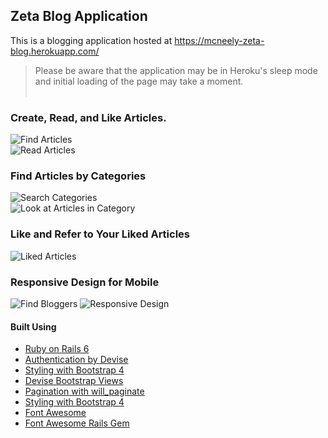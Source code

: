 ## Zeta Blog Application

This is a blogging application hosted at https://mcneely-zeta-blog.herokuapp.com/
> Please be aware that the application may be in Heroku's sleep mode and initial loading of the page may take a moment.  
&nbsp;  
### Create, Read, and Like Articles.  
![Find Articles](/images/img1.png "Look at articles")  
![Read Articles](/images/img2.png "Read Articles")  
  
  
### Find Articles by Categories  
![Search Categories](/images/img3.png "Search Categories")  
![Look at Articles in Category](/images/img4.png "Look at Articles in Category")  
    
  
### Like and Refer to Your Liked Articles  
![Liked Articles](/images/img7.png "Search Categories")  
  
  
### Responsive Design for Mobile
![Find Bloggers](/images/img5.png "Find Bloggers") 
![Responsive Design](/images/img6.png "Responsive Design")  
  
  
#### Built Using

  * [Ruby on Rails 6](https://rubyonrails.org/ "Ruby on Rail's Homepage")  
  * [Authentication by Devise](https://github.com/heartcombo/devise "Devise Gem Github Page")  
  * [Styling with Bootstrap 4](https://getbootstrap.com/ "Bootstrap's Homepage")  
  * [Devise Bootstrap Views](https://github.com/hisea/devise-bootstrap-views "Devise Bootstrap View's Github Page")  
  * [Pagination with will_paginate](https://github.com/mislav/will_paginate "Will_paginate's Github Page")  
  * [Styling with Bootstrap 4](https://getbootstrap.com/ "Bootstrap's Homepage")  
  * [Font Awesome](https://fontawesome.com/ "Font Awesome's Homepage")  
  * [Font Awesome Rails Gem](https://github.com/bokmann/font-awesome-rails "Font Awesome Rails Gem Github Page")  
  
  
